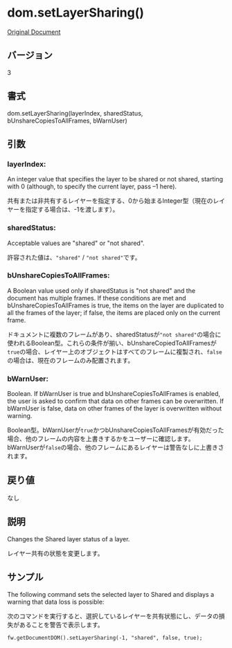 # dom.setLayerSharing()

[Original Document](http://help.adobe.com/en_US/fireworks/cs/extend/WS5b3ccc516d4fbf351e63e3d1183c94856c-79a9.html)

## バージョン

3

## 書式

dom.setLayerSharing(layerIndex, sharedStatus, bUnshareCopiesToAllFrames, bWarnUser)

## 引数

### layerIndex:

An integer value that specifies the layer to be shared or not shared, starting with 0 (although, to specify the current layer, pass –1 here).

共有または非共有するレイヤーを指定する、0から始まるInteger型（現在のレイヤーを指定する場合は、-1を渡します）。

### sharedStatus:

Acceptable values are "shared" or "not shared".

許容された値は、```"shared"``` / ```"not shared"```です。

### bUnshareCopiesToAllFrames:

A Boolean value used only if sharedStatus is "not shared" and the document has multiple frames. If these conditions are met and bUnshareCopiesToAllFrames is true, the items on the layer are duplicated to all the frames of the layer; if false, the items are placed only on the current frame.

ドキュメントに複数のフレームがあり、sharedStatusが```"not shared"```の場合に使われるBoolean型。これらの条件が揃い、bUnshareCopiedToAllFramesが```true```の場合、レイヤー上のオブジェクトはすべてのフレームに複製され、```false```の場合は、現在のフレームのみ配置されます。

### bWarnUser:

Boolean. If bWarnUser is true and bUnshareCopiesToAllFrames is enabled, the user is asked to confirm that data on other frames can be overwritten. If bWarnUser is false, data on other frames of the layer is overwritten without warning.

Boolean型。bWarnUserが```true```かつbUnshareCopiesToAllFramesが有効だった場合、他のフレームの内容を上書きするかをユーザーに確認します。bWarnUserが```false```の場合、他のフレームにあるレイヤーは警告なしに上書きされます。

## 戻り値

なし

## 説明

Changes the Shared layer status of a layer. 

レイヤー共有の状態を変更します。

## サンプル

The following command sets the selected layer to Shared and displays a warning that data loss is possible:

次のコマンドを実行すると、選択しているレイヤーを共有状態にし、データの損失があることを警告で表示します。

```
fw.getDocumentDOM().setLayerSharing(-1, "shared", false, true);
```